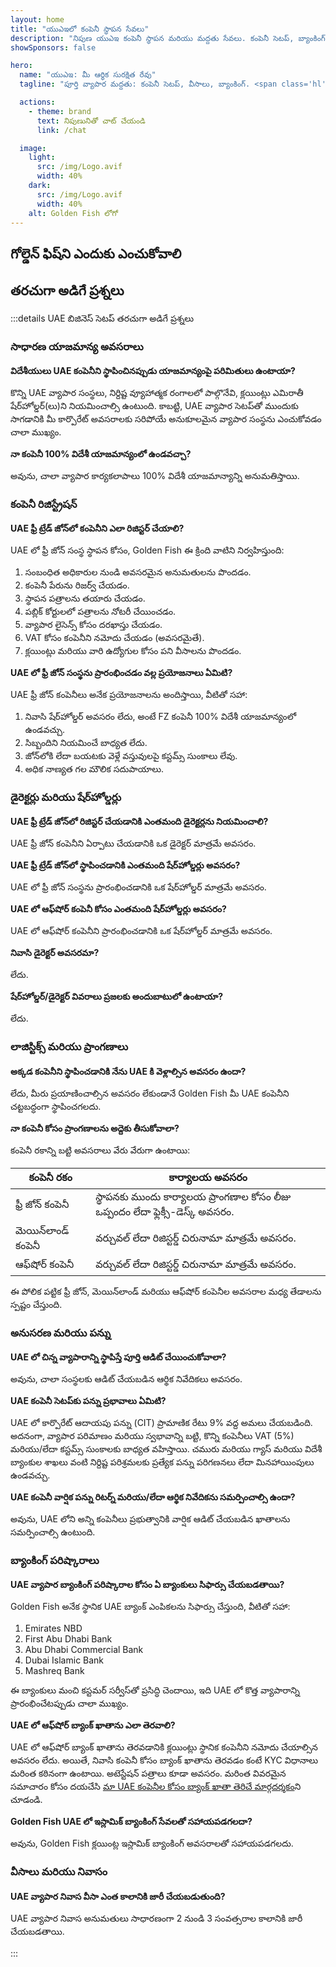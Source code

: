 ```yaml
---
layout: home
title: "యుఎఇలో కంపెనీ స్థాపన సేవలు"
description: "నిపుణ యుఎఇ కంపెనీ స్థాపన మరియు మద్దతు సేవలు. కంపెనీ సెటప్, బ్యాంకింగ్, పన్ను, చట్టపరమైన మరియు వీసా పరిష్కారాలు. ఆమోదం తర్వాత మాత్రమే చెల్లించండి."
showSponsors: false

hero:
  name: "యుఎఇ: మీ ఆర్థిక సురక్షిత రేవు"
  tagline: "పూర్తి వ్యాపార మద్దతు: కంపెనీ సెటప్, వీసాలు, బ్యాంకింగ్. <span class='hl'>విజయం లేకుంటే - ఫీజు లేదు</span>."

  actions:
    - theme: brand
      text: నిపుణునితో చాట్ చేయండి
      link: /chat

  image:
    light:
      src: /img/Logo.avif
      width: 40%
    dark:
      src: /img/Logo.avif
      width: 40%
    alt: Golden Fish లోగో
---
```


<FeatureCards :features="[
  {
    title: 'కంపెనీ సెటప్ మార్గదర్శి',
    details: '**Free Zone, Offshore, Mainland, Branch** లలో కంపెనీలను స్థాపించడానికి పూర్తి మార్గదర్శి.',
    items: [
      'Free Zones మరియు Mainland లో 100% విదేశీ యాజమాన్యం అందుబాటులో ఉంది',
      'తక్కువ పన్ను రేట్లు - కేవలం 9% కార్పొరేట్ పన్ను',
      'కరెన్సీ నియంత్రణలు లేవు - సులభమైన మూలధన స్వదేశానికి తిరిగి పంపడం'
    ],
    linkText: 'మరింత తెలుసుకోండి',
    link: '/uae-business/offer/company-registration/',
    icon: {
      light: '/img/iStock-2051326997.avif',
      dark: '/img/iStock-1448478309.jpg',
      alt: 'కంపెనీ సెటప్ మార్గదర్శి'
    }
  },
  {
    title: 'బ్యాంక్ ఖాతా తెరవడం',
    details: 'యుఎఇ విశ్వసనీయ బ్యాంకులతో వ్యాపార లేదా వ్యక్తిగత బ్యాంక్ ఖాతాలను సులభంగా తెరవండి.',
    items: [
      'ప్రభుత్వ ఆమోదాల కోసం ఎండ్-టు-ఎండ్ PRO సేవలు',
      'పూర్తి బ్యాంకింగ్ ప్యాకేజీ సెటప్',
      '**96% విజయ శాతం**',
    ],
    linkText: 'మరింత తెలుసుకోండి',
    link: '/uae-business/offer/banking/',
    icon: {
      light: '/img/iStock-2153786564.avif',
      dark: '/img/iStock-2166793628.avif',
      alt: 'బ్యాంకింగ్ సేవలు'
    }
  },
  {
    title: 'Golden Visa & నివాస అనుమతి',
    details: 'సజావుగా దరఖాస్తు ప్రక్రియతో దీర్ఘకాలిక నివాసం కోసం యుఎఇ **Golden Visa** పొందండి.',
    items: [
      '**ప్రతి 6 నెలలకు యుఎఇలోకి ప్రవేశించాల్సిన అవసరం లేదు**',
      'అర్హత షరతులను కొనసాగించినంత కాలం 10 సంవత్సరాల చెల్లుబాటు పునరుద్ధరణ అవకాశంతో',
      '92% విజయ శాతం',
    ],
    linkText: 'మరింత తెలుసుకోండి',
    link: '/uae-business/offer/golden-visa/',
    icon: {
      light: '/img/iStock-1312241253.avif',
      dark: '/img/ILONMASKID.webp',
      alt: 'వీసా సేవలు'
    }
  },
]" />

<FeatureCards :features="[
  {
    title: 'అనుసరణ సేవలు',
    details: 'ESR నివేదికలు మరియు UBO ఫైలింగ్‌లతో సహా క్లిష్టమైన యుఎఇ నియంత్రణ అవసరాల గుండా మా నిపుణులు మిమ్మల్ని మార్గనిర్దేశం చేస్తారు.',
    items: [],
    linkText: 'మరింత తెలుసుకోండి',
    link: '/uae-business/company-registration/Protect-Your-Business',
    icon: {
      light: '/img/iStock-1299393716.avif',
      dark: '/img/iStock-2149731304.avif',
      alt: 'అనుసరణ సేవలు'
    }
  },
  {
    title: 'కార్పొరేట్ పన్ను & VAT',
    details: 'Federal Tax Authority (FTA)తో కార్పొరేట్ పన్ను మరియు VAT బాధ్యతలకు అనుగుణంగా నిపుణ సలహా నిర్ధారిస్తుంది.',
    items: [],
    linkText: 'మరింత తెలుసుకోండి',
    link: '/uae-business/company-registration/accounting-legal',
    icon: {
      light: '/img/iStock-1018285934.avif',
      dark: '/img/iStock-584576538.avif',
      alt: 'పన్ను సేవలు'
    }
  },
  {
    title: 'చట్టపరమైన సేవలు',
    details: 'M&As, కార్పొరేట్ పునర్నిర్మాణం, ఆర్థిక సహాయం, మరియు వివాద పరిష్కారం గురించి యుఎఇ చట్టాలపై చట్టపరమైన బృందం సలహా ఇస్తుంది.',
    items: [],
    linkText: 'మరింత తెలుసుకోండి',
    link: '/uae-business/company-registration/Protect-Your-Business',
    icon: {
      light: '/img/iStock-650045508.avif',
      dark: '/img/iStock-1498627598.avif',
      alt: 'చట్టపరమైన సేవలు'
    }
  },
  {
    title: 'అకౌంటింగ్ & పేరోల్',
    details: 'మా అకౌంటెంట్లు ఆర్థిక వ్యవహారాలను నిర్వహిస్తారు, బుక్‌కీపింగ్, రీకన్సిలియేషన్, పేరోల్ మరియు ఆడిట్ మద్దతును అందిస్తారు, నియామక ఖర్చులను ఆదా చేస్తారు.',
    items: [],
    linkText: 'మరింత తెలుసుకోండి',
    link: '/resources/contacts',
    icon: {
      light: '/img/iStock-1022793868.avif',
      dark: '/img/iStock-1320130292.jpg',
      alt: 'అకౌంటింగ్ సేవలు'
    }
  },
]" />

## గోల్డెన్ ఫిష్‌ని ఎందుకు ఎంచుకోవాలి

<BenefitsList :features="[
  {
    icon: '🏢',
    title: 'స్థానిక UAE నిపుణత',
    text: 'దుబాయ్‌లోని అంకితభావంతో కూడిన నిపుణులు ప్రక్రియ అంతటా నిపుణ మార్గదర్శకత్వాన్ని అందిస్తారు.'
  },
  {
    icon: '📊',
    title: 'నిరూపించబడిన విజయ శాతం',
    text: 'మా ప్రీమియం ప్రాసెసింగ్ ద్వారా వందలాది వీసాలు, బ్యాంకు ఖాతాలు మరియు కంపెనీ రిజిస్ట్రేషన్‌లతో 90% కంటే ఎక్కువ ఆమోదం పొందాము.'
  },
  {
    icon: '💸',
    title: '**విజయం ఆధారిత రుసుములు**',
    text: '[ఆమోదం తర్వాత మాత్రమే చెల్లించండి](/uae-business/benefits/success-based-fees). దాచిన ఖర్చులు లేకుండా పూర్తి పారదర్శకత.'
  },
]" />

## తరచుగా అడిగే ప్రశ్నలు

:::details UAE బిజినెస్ సెటప్ తరచుగా అడిగే ప్రశ్నలు

### సాధారణ యాజమాన్య అవసరాలు

**విదేశీయులు UAE కంపెనీని స్థాపించినప్పుడు యాజమాన్యంపై పరిమితులు ఉంటాయా?**

కొన్ని UAE వ్యాపార సంస్థలు, నిర్దిష్ట వ్యూహాత్మక రంగాలలో పాల్గొనేవి, క్లయింట్లు ఎమిరాతీ షేర్‌హోల్డర్(లు)ని నియమించాల్సి ఉంటుంది. కాబట్టి, UAE వ్యాపార సెటప్‌తో ముందుకు సాగడానికి మీ కార్పొరేట్ అవసరాలకు సరిపోయే అనుకూలమైన వ్యాపార సంస్థను ఎంచుకోవడం చాలా ముఖ్యం.

**నా కంపెనీ 100% విదేశీ యాజమాన్యంలో ఉండవచ్చా?**

అవును, చాలా వ్యాపార కార్యకలాపాలు 100% విదేశీ యాజమాన్యాన్ని అనుమతిస్తాయి.

### కంపెనీ రిజిస్ట్రేషన్

**UAE ఫ్రీ ట్రేడ్ జోన్‌లో కంపెనీని ఎలా రిజిస్టర్ చేయాలి?**

UAE లో ఫ్రీ జోన్ సంస్థ స్థాపన కోసం, Golden Fish ఈ క్రింది వాటిని నిర్వహిస్తుంది:

1. సంబంధిత అధికారుల నుండి అవసరమైన అనుమతులను పొందడం.
2. కంపెనీ పేరును రిజర్వ్ చేయడం.
3. స్థాపన పత్రాలను తయారు చేయడం.
4. పబ్లిక్ కోర్టులలో పత్రాలను నోటరీ చేయించడం.
5. వ్యాపార లైసెన్స్ కోసం దరఖాస్తు చేయడం.
6. VAT కోసం కంపెనీని నమోదు చేయడం (అవసరమైతే).
7. క్లయింట్లు మరియు వారి ఉద్యోగుల కోసం పని వీసాలను పొందడం.

**UAE లో ఫ్రీ జోన్ సంస్థను ప్రారంభించడం వల్ల ప్రయోజనాలు ఏమిటి?**

UAE ఫ్రీ జోన్ కంపెనీలు అనేక ప్రయోజనాలను అందిస్తాయి, వీటితో సహా:

1. నివాసి షేర్‌హోల్డర్ అవసరం లేదు, అంటే FZ కంపెనీ 100% విదేశీ యాజమాన్యంలో ఉండవచ్చు.
2. సిబ్బందిని నియమించే బాధ్యత లేదు.
3. జోన్‌లోకి లేదా బయటకు వెళ్లే వస్తువులపై కస్టమ్స్ సుంకాలు లేవు.
4. అధిక నాణ్యత గల మౌలిక సదుపాయాలు.

### డైరెక్టర్లు మరియు షేర్‌హోల్డర్లు

**UAE ఫ్రీ ట్రేడ్ జోన్‌లో రిజిస్టర్ చేయడానికి ఎంతమంది డైరెక్టర్లను నియమించాలి?**

UAE ఫ్రీ జోన్ కంపెనీని ఏర్పాటు చేయడానికి ఒక డైరెక్టర్ మాత్రమే అవసరం.

**UAE ఫ్రీ ట్రేడ్ జోన్‌లో స్థాపించడానికి ఎంతమంది షేర్‌హోల్డర్లు అవసరం?**

UAE లో ఫ్రీ జోన్ సంస్థను ప్రారంభించడానికి ఒక షేర్‌హోల్డర్ మాత్రమే అవసరం.

**UAE లో ఆఫ్‌షోర్ కంపెనీ కోసం ఎంతమంది షేర్‌హోల్డర్లు అవసరం?**

UAE లో ఆఫ్‌షోర్ కంపెనీని ప్రారంభించడానికి ఒక షేర్‌హోల్డర్ మాత్రమే అవసరం.

**నివాసి డైరెక్టర్ అవసరమా?**

లేదు.

**షేర్‌హోల్డర్/డైరెక్టర్ వివరాలు ప్రజలకు అందుబాటులో ఉంటాయా?**

లేదు.

### లాజిస్టిక్స్ మరియు ప్రాంగణాలు

**అక్కడ కంపెనీని స్థాపించడానికి నేను UAE కి వెళ్లాల్సిన అవసరం ఉందా?**

లేదు, మీరు ప్రయాణించాల్సిన అవసరం లేకుండానే Golden Fish మీ UAE కంపెనీని చట్టబద్ధంగా స్థాపించగలదు.

**నా కంపెనీ కోసం ప్రాంగణాలను అద్దెకు తీసుకోవాలా?**

కంపెనీ రకాన్ని బట్టి అవసరాలు వేరు వేరుగా ఉంటాయి:

| కంపెనీ రకం      | కార్యాలయ అవసరం                                                                     |
| ----------------- | --------------------------------------------------------------------------------------- |
| ఫ్రీ జోన్ కంపెనీ | స్థాపనకు ముందు కార్యాలయ ప్రాంగణాల కోసం లీజు ఒప్పందం లేదా ఫ్లెక్సీ-డెస్క్ అవసరం. |
| మెయిన్‌లాండ్ కంపెనీ  | వర్చువల్ లేదా రిజిస్టర్డ్ చిరునామా మాత్రమే అవసరం.                                         |
| ఆఫ్‌షోర్ కంపెనీ  | వర్చువల్ లేదా రిజిస్టర్డ్ చిరునామా మాత్రమే అవసరం.                                         |

ఈ పోలిక పట్టిక ఫ్రీ జోన్, మెయిన్‌లాండ్ మరియు ఆఫ్‌షోర్ కంపెనీల అవసరాల మధ్య తేడాలను స్పష్టం చేస్తుంది.

### అనుసరణ మరియు పన్ను

**UAE లో చిన్న వ్యాపారాన్ని స్థాపిస్తే పూర్తి ఆడిట్ చేయించుకోవాలా?**

అవును, చాలా సంస్థలకు ఆడిట్ చేయబడిన ఆర్థిక నివేదికలు అవసరం.

**UAE కంపెనీ సెటప్‌కు పన్ను ప్రభావాలు ఏమిటి?**

UAE లో కార్పొరేట్ ఆదాయపు పన్ను (CIT) ప్రామాణిక రేటు 9% వద్ద అమలు చేయబడింది. అదనంగా, వ్యాపార పరిమాణం మరియు స్వభావాన్ని బట్టి, కొన్ని కంపెనీలు VAT (5%) మరియు/లేదా కస్టమ్స్ సుంకాలకు బాధ్యత వహిస్తాయి. చమురు మరియు గ్యాస్ మరియు విదేశీ బ్యాంకుల శాఖలు వంటి నిర్దిష్ట పరిశ్రమలకు ప్రత్యేక పన్ను పరిగణనలు లేదా మినహాయింపులు ఉండవచ్చు.

**UAE కంపెనీ వార్షిక పన్ను రిటర్న్ మరియు/లేదా ఆర్థిక నివేదికను సమర్పించాల్సి ఉందా?**

అవును, UAE లోని అన్ని కంపెనీలు ప్రభుత్వానికి వార్షిక ఆడిట్ చేయబడిన ఖాతాలను సమర్పించాల్సి ఉంటుంది.

### బ్యాంకింగ్ పరిష్కారాలు

**UAE వ్యాపార బ్యాంకింగ్ పరిష్కారాల కోసం ఏ బ్యాంకులు సిఫార్సు చేయబడతాయి?**

Golden Fish అనేక స్థానిక UAE బ్యాంక్ ఎంపికలను సిఫార్సు చేస్తుంది, వీటితో సహా:

1. Emirates NBD
2. First Abu Dhabi Bank
3. Abu Dhabi Commercial Bank
4. Dubai Islamic Bank
5. Mashreq Bank

ఈ బ్యాంకులు మంచి కస్టమర్ సర్వీస్‌తో ప్రసిద్ధి చెందాయి, ఇది UAE లో కొత్త వ్యాపారాన్ని ప్రారంభించేటప్పుడు చాలా ముఖ్యం.

**UAE లో ఆఫ్‌షోర్ బ్యాంక్ ఖాతాను ఎలా తెరవాలి?**

UAE లో ఆఫ్‌షోర్ బ్యాంక్ ఖాతాను తెరవడానికి క్లయింట్లు స్థానిక కంపెనీని నమోదు చేయాల్సిన అవసరం లేదు. అయితే, నివాసి కంపెనీ కోసం బ్యాంక్ ఖాతాను తెరవడం కంటే KYC విధానాలు మరింత కఠినంగా ఉంటాయి. అటెస్టేషన్ పత్రాలు కూడా అవసరం. మరింత వివరమైన సమాచారం కోసం దయచేసి [మా UAE కంపెనీల కోసం బ్యాంక్ ఖాతా తెరిచే మార్గదర్శకం](./uae-business/company-registration/banking)ని చూడండి.

**Golden Fish UAE లో ఇస్లామిక్ బ్యాంకింగ్ సేవలతో సహాయపడగలదా?**

అవును, Golden Fish క్లయింట్ల ఇస్లామిక్ బ్యాంకింగ్ అవసరాలతో సహాయపడగలదు.

### వీసాలు మరియు నివాసం

**UAE వ్యాపార నివాస వీసా ఎంత కాలానికి జారీ చేయబడుతుంది?**

UAE వ్యాపార నివాస అనుమతులు సాధారణంగా 2 నుండి 3 సంవత్సరాల కాలానికి జారీ చేయబడతాయి.

:::

<ContactFormModalNav buttonText="నిపుణునితో మాట్లాడండి" formStyle="display: block; margin: 3rem auto;"/>
